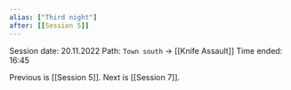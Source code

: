 ```yaml
---
alias: ["Third night"]
after: [[Session 5]]
---
```


Session date: 20.11.2022
Path: `Town south` -> [[Knife Assault]]
Time ended: 16:45

 Previous is [[Session 5]]. Next is [[Session 7]].